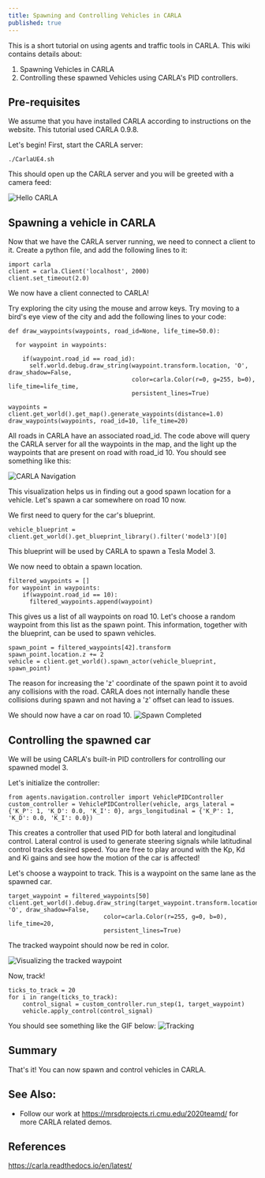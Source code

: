 ```yaml
---
title: Spawning and Controlling Vehicles in CARLA
published: true
---
```

This is a short tutorial on using agents and traffic tools in CARLA. 
This wiki contains details about:
1. Spawning Vehicles in CARLA
2. Controlling these spawned Vehicles using CARLA's PID controllers.

## Pre-requisites
We assume that you have installed CARLA according to instructions on the website. 
This tutorial used CARLA 0.9.8.

Let's begin!
First, start the CARLA server:
```
./CarlaUE4.sh
```
This should open up the CARLA server and you will be greeted with a camera feed:

![Hello CARLA](../../assets/images/carla_opning.png)

## Spawning a vehicle in CARLA
Now that we have the CARLA server running, we need to connect a client to it. 
Create a python file, and add the following lines to it:

```
import carla
client = carla.Client('localhost', 2000)
client.set_timeout(2.0)
```

We now have a client connected to CARLA!

Try exploring the city using the mouse and arrow keys. Try moving to a bird's eye view of the city and add the following lines to your code:
```
def draw_waypoints(waypoints, road_id=None, life_time=50.0):

  for waypoint in waypoints:

    if(waypoint.road_id == road_id):
      self.world.debug.draw_string(waypoint.transform.location, 'O', draw_shadow=False,
                                   color=carla.Color(r=0, g=255, b=0), life_time=life_time,
                                   persistent_lines=True)
                                   
waypoints = client.get_world().get_map().generate_waypoints(distance=1.0)
draw_waypoints(waypoints, road_id=10, life_time=20)
```
All roads in CARLA have an associated road_id. The code above will query the CARLA server for all the waypoints in the map, and the light up the waypoints that are present on road with road_id 10. You should see something like this:

![CARLA Navigation](../../assets/images/carla2.png)

This visualization helps us in finding out a good spawn location for a vehicle.
Let's spawn a car somewhere on road 10 now.

We first need to query for the car's blueprint.
```
vehicle_blueprint = client.get_world().get_blueprint_library().filter('model3')[0]
```
This blueprint will be used by CARLA to spawn a Tesla Model 3.

We now need to obtain a spawn location.
```
filtered_waypoints = []
for waypoint in waypoints:
    if(waypoint.road_id == 10):
      filtered_waypoints.append(waypoint)
```
This gives us a list of all waypoints on road 10. Let's choose a random waypoint from this list as the spawn point. This information, together with the blueprint, can be used to spawn vehicles.

```
spawn_point = filtered_waypoints[42].transform
spawn_point.location.z += 2
vehicle = client.get_world().spawn_actor(vehicle_blueprint, spawn_point)
```
The reason for increasing the 'z' coordinate of the spawn point it to avoid any collisions with the road. CARLA does not internally handle these collisions during spawn and not having a 'z' offset can lead to issues.

We should now have a car on road 10.
![Spawn Completed](../../assets/images/carla3.png)

## Controlling the spawned car
We will be using CARLA's built-in PID controllers for controlling our spawned model 3.

Let's initialize the controller:
```
from agents.navigation.controller import VehiclePIDController
custom_controller = VehiclePIDController(vehicle, args_lateral = {'K_P': 1, 'K_D': 0.0, 'K_I': 0}, args_longitudinal = {'K_P': 1, 'K_D': 0.0, 'K_I': 0.0})
```
This creates a controller that used PID for both lateral and longitudinal control. Lateral control is used to generate steering signals while latitudinal control tracks desired speed. You are free to play around with the Kp, Kd and Ki gains and see how the motion of the car is affected!

Let's choose a waypoint to track. This is a waypoint on the same lane as the spawned car.
```
target_waypoint = filtered_waypoints[50]
client.get_world().debug.draw_string(target_waypoint.transform.location, 'O', draw_shadow=False,
                           color=carla.Color(r=255, g=0, b=0), life_time=20,
                           persistent_lines=True)
```
The tracked waypoint should now be red in color.

![Visualizing the tracked waypoint](../../assets/images/carla4.png)


Now, track!
```
ticks_to_track = 20
for i in range(ticks_to_track):
	control_signal = custom_controller.run_step(1, target_waypoint)
	vehicle.apply_control(control_signal)
```
You should see something like the GIF below:
![Tracking](../../assets/images/carlaTrack.gif)



## Summary
That's it! You can now spawn and control vehicles in CARLA.

## See Also:
- Follow our work at https://mrsdprojects.ri.cmu.edu/2020teamd/ for more CARLA related demos.

## References
https://carla.readthedocs.io/en/latest/
